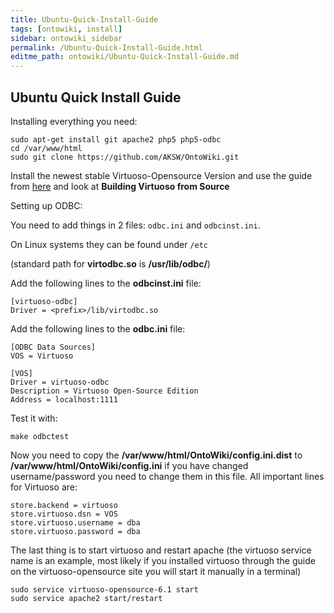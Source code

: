 ```yaml
---
title: Ubuntu-Quick-Install-Guide
tags: [ontowiki, install]
sidebar: ontowiki_sidebar
permalink: /Ubuntu-Quick-Install-Guide.html
editme_path: ontowiki/Ubuntu-Quick-Install-Guide.md
---
```

## Ubuntu Quick Install Guide

Installing everything you need:

    sudo apt-get install git apache2 php5 php5-odbc
    cd /var/www/html
    sudo git clone https://github.com/AKSW/OntoWiki.git

Install the newest stable Virtuoso-Opensource Version and use the guide from [here](http.//virtuoso.openlinksw.com/dataspace/doc/dav/wiki/Main/VOSUbuntuNotes) and look at **Building Virtuoso from Source**

Setting up ODBC:

You need to add things in 2 files: `odbc.ini` and `odbcinst.ini`.

On Linux systems they can be found under `/etc`

(standard path for **virtodbc.so** is **/usr/lib/odbc/**)

Add the following lines to the **odbcinst.ini** file:

    [virtuoso-odbc]
    Driver = <prefix>/lib/virtodbc.so

Add the following lines to the **odbc.ini** file:

    [ODBC Data Sources]
    VOS = Virtuoso

    [VOS]
    Driver = virtuoso-odbc
    Description = Virtuoso Open-Source Edition
    Address = localhost:1111

Test it with:

    make odbctest

Now you need to copy the **/var/www/html/OntoWiki/config.ini.dist** to **/var/www/html/OntoWiki/config.ini**
if you have changed username/password you need to change them in this file. All important lines for Virtuoso are:

    store.backend = virtuoso
    store.virtuoso.dsn = VOS
    store.virtuoso.username = dba
    store.virtuoso.password = dba

The last thing is to start virtuoso and restart apache (the virtuoso service name is an example, most likely if you installed virtuoso through the guide on the virtuoso-opensource site you will start it manually in a terminal)

    sudo service virtuoso-opensource-6.1 start
    sudo service apache2 start/restart
